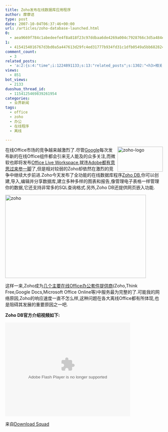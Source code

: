 ```yaml
---
title: Zoho发布在线数据库应用程序
author: 摩摩诘
type: post
date: 2007-10-04T06:37:46+00:00
url: /articles/zoho-database-launched.html
0:
  - aea9669f784c1abedeefe4f8a818f23c97ddbaa6de4269a004c7928766c3d5a484e978062f7023728c1a07b6cbb17db0
1:
  - 4154154016767d3bd0a5a447613d29fc4ed31777b934fd31c1dfb0549a5bb6828240de6934aabc067e57606c13614dcb
comment_count:
  - 3
related_posts:
  - 'a:2:{s:4:"time";i:1224891133;s:13:"related_posts";s:1302:"<h3>相关日志</h3><ul class="related_post"><li><a href="http://www.digglife.cn/articles/embed-presentation-google-docs.html" title="Google在线演示文稿新增网页嵌入功能">Google在线演示文稿新增网页嵌入功能</a></li><li><a href="http://www.digglife.cn/articles/google-presentation-competition.html" title="细数Google在线演示文稿的竞争对手">细数Google在线演示文稿的竞争对手</a></li><li><a href="http://www.digglife.cn/articles/zoho-writer-offline-support.html" title="在线文档编辑Zoho Writer增加离线支持">在线文档编辑Zoho Writer增加离线支持</a></li><li><a href="http://www.digglife.cn/articles/enhance-mobile-phone-pics.html" title="如何提高手机照片的质量">如何提高手机照片的质量</a></li><li><a href="http://www.digglife.cn/articles/google-docs-templates.html" title="使用开放的模板创建Google文件">使用开放的模板创建Google文件</a></li><li><a href="http://www.digglife.cn/articles/download-office2007-templates-free.html" title="6款美观的Office 2007模板免费下载">6款美观的Office 2007模板免费下载</a></li><li><a href="http://www.digglife.cn/articles/improve-your-image-online.html" title="在线一键优化你的照片">在线一键优化你的照片</a></li></ul>";}'
views:
  - 851
bot_views:
  - 2133
duoshuo_thread_id:
  - 1154125469839261954
categories:
  - 业界新闻
tags:
  - office
  - zoho
  - 办公
  - 在线程序
  - 离线

---
```

[<img height="80" alt="zoho-logo" src="http://digglife.qiniudn.com/wp-content/uploads/3/379/2007/10/zoho-logo-thumb.png" width="145" align="right" />][1] 在线Office市场的竞争越来越激烈了.尽管<a title="谷歌相关" href="https://www.digglife.net/articles/category/about-google/" target="_blank">Google</a>每次发布新的在线Office组件都会引来无人能及的众多关注,而微软也即将发布<a title="Office Live Workspace" href="http://office.microsoft.com/en-us/officelive/fx102390721033.aspx" target="_blank">Office Live Workspace</a>,就连<a title="Adobe发布文档共享服务Adobe Share" href="https://www.digglife.net/articles/adobe-share-annouced.html" target="_blank">Adobe都有意思过来参一脚</a>了,但是相对较弱的Zoho却依然在激烈的竞争中继续大步前进.Zoho今天发布了全功能的在线数据库程序<a title="Zoho Database&Reporting" href="http://db.zoho.com/" target="_blank">Zoho DB</a>,你可以创建,导入,编辑并分享数据库,建立多种多样的图表和报告,像管理电子表格一样管理你的数据,它还支持非常多的SQL查询格式.另外,Zoho DB还提供网页嵌入功能.

<!--more-->

[<img height="266" alt="zoho" src="http://digglife.qiniudn.com/wp-content/uploads/3/379/2007/10/zoho-thumb.png" width="450" />][2] 

这样一来,Zoho成为<a title="几个主要在线Office办公套件提供商" href="https://www.digglife.net/articles/google-presentation-competition.html" target="_blank">几个主要在线Office办公套件提供商</a>(Zoho,Think Free,Google Docs,Microsoft Office Online等)中服务最为完整的了.可能我的网络原因,Zoho的响应速度一直不怎么样,这种问题在各大离线Office都有所体现,也是阻碍其发展的重要原因之一吧.

**Zoho DB官方介绍视频如下:**

<embed src="http://www.tudou.com/v/KF8x8hSQo0M" width="400" height="300" type="application/x-shockwave-flash" allowfullscreen="true" wmode="transparent" allowscriptaccess="always">
</embed>

来自<a href="http://www.downloadsquad.com/2007/10/03/zoho-launches-an-online-database-app/" target="_blank">Download Squad</a>

&nbsp;

 [1]: https://www.digglife.net/wp-content/uploads/3/379/2007/10/zoho-logo.png
 [2]: https://www.digglife.net/wp-content/uploads/3/379/2007/10/zoho.png